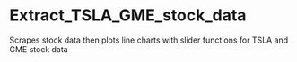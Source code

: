 # Extract_TSLA_GME_stock_data
Scrapes stock data then plots line charts with slider functions for TSLA and GME stock data

